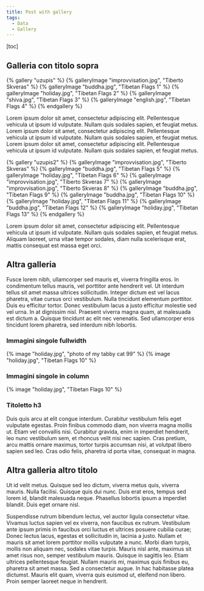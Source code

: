 ```yaml
---
title: Post with gallery
tags:
  - Data
  - Gallery
---
```


[toc]

## Galleria con titolo sopra

{% gallery "uzupis" %}
{% galleryImage "improvvisation.jpg", "Tiberto Skveras" %}
{% galleryImage "buddha.jpg", "Tibetan Flags 1" %}
{% galleryImage "holiday.jpg", "Tibetan Flags 2" %}
{% galleryImage "shiva.jpg", "Tibetan Flags 3" %}
{% galleryImage "english.jpg", "Tibetan Flags 4" %}
{% endgallery %}

Lorem ipsum dolor sit amet, consectetur adipiscing elit. Pellentesque vehicula ut ipsum id vulputate. Nullam quis sodales sapien, et feugiat metus. 
Lorem ipsum dolor sit amet, consectetur adipiscing elit. Pellentesque vehicula ut ipsum id vulputate. Nullam quis sodales sapien, et feugiat metus. 
Lorem ipsum dolor sit amet, consectetur adipiscing elit. Pellentesque vehicula ut ipsum id vulputate. Nullam quis sodales sapien, et feugiat metus. 

{% gallery "uzupis2" %}
{% galleryImage "improvvisation.jpg", "Tiberto Skveras" %}
{% galleryImage "buddha.jpg", "Tibetan Flags 5" %}
{% galleryImage "holiday.jpg", "Tibetan Flags 6" %}
{% galleryImage "improvvisation.jpg", "Tiberto Skveras 7" %}
{% galleryImage "improvvisation.jpg", "Tiberto Skveras 8" %}
{% galleryImage "buddha.jpg", "Tibetan Flags 9" %}
{% galleryImage "buddha.jpg", "Tibetan Flags 10" %}
{% galleryImage "holiday.jpg", "Tibetan Flags 11" %}
{% galleryImage "buddha.jpg", "Tibetan Flags 12" %}
{% galleryImage "holiday.jpg", "Tibetan Flags 13" %}
{% endgallery %}

Lorem ipsum dolor sit amet, consectetur adipiscing elit. Pellentesque vehicula ut ipsum id vulputate. Nullam quis sodales sapien, et feugiat metus. Aliquam laoreet, urna vitae tempor sodales, diam nulla scelerisque erat, mattis consequat est massa eget orci. 

## Altra galleria

Fusce lorem nibh, ullamcorper sed mauris et, viverra fringilla eros. In condimentum tellus mauris, vel porttitor ante hendrerit vel. Ut interdum tellus sit amet massa ultrices sollicitudin. Integer dictum est vel lacus pharetra, vitae cursus orci vestibulum. Nulla tincidunt elementum porttitor. Duis eu efficitur tortor. Donec vestibulum lacus a justo efficitur molestie sed vel urna. In at dignissim nisl. Praesent viverra magna quam, at malesuada est dictum a. Quisque tincidunt ac elit nec venenatis. Sed ullamcorper eros tincidunt lorem pharetra, sed interdum nibh lobortis.

### Immagini singole fullwidth

<div class="img">
{% image "holiday.jpg", "photo of my tabby cat 99" %}
{% image "holiday.jpg", "Tibetan Flags 10" %}
</div>

### Immagini singole in column
{% image "holiday.jpg", "Tibetan Flags 10" %}

### Titoletto h3

Duis quis arcu at elit congue interdum. Curabitur vestibulum felis eget vulputate egestas. Proin finibus commodo diam, non viverra magna mollis ut. Etiam vel convallis nisi. Curabitur gravida, enim in imperdiet hendrerit, leo nunc vestibulum sem, et rhoncus velit nisi nec sapien. Cras pretium, arcu mattis ornare maximus, tortor turpis accumsan nisi, at volutpat libero sapien sed leo. Cras odio felis, pharetra id porta vitae, consequat in magna. 

## Altra galleria altro titolo

Ut id velit metus. Quisque sed leo dictum, viverra metus quis, viverra mauris. Nulla facilisi. Quisque quis dui nunc. Duis erat eros, tempus sed lorem id, blandit malesuada neque. Phasellus lobortis ipsum a imperdiet blandit. Duis eget ornare nisl.

Suspendisse rutrum bibendum lectus, vel auctor ligula consectetur vitae. Vivamus luctus sapien vel ex viverra, non faucibus ex rutrum. Vestibulum ante ipsum primis in faucibus orci luctus et ultrices posuere cubilia curae; Donec lectus lacus, egestas et sollicitudin in, lacinia a justo. Nullam et mauris sit amet lorem porttitor mollis vulputate a nunc. Morbi diam turpis, mollis non aliquam nec, sodales vitae turpis. Mauris nisl ante, maximus sit amet risus non, semper vestibulum mauris. Quisque in sagittis leo. Etiam ultrices pellentesque feugiat. Nullam mauris mi, maximus quis finibus eu, pharetra sit amet massa. Sed a consectetur augue. In hac habitasse platea dictumst. Mauris elit quam, viverra quis euismod ut, eleifend non libero. Proin semper laoreet neque in hendrerit.